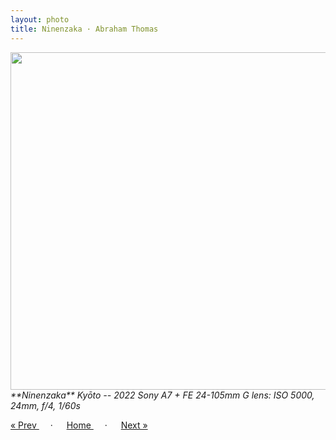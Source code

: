```yaml
---
layout: photo
title: Ninenzaka · Abraham Thomas
---
```


<img src="/assets/photos/Ninenzaka.jpg" width="540px" class="photo">

<i>
**Ninenzaka**  
Kyōto -- 2022  
Sony A7 + FE 24-105mm G lens: ISO 5000, 24mm, f/4, 1/60s
</i>

<a href="/gallery/grove"> &laquo; Prev </a> &emsp; · &emsp; 
<a href="/gallery"> Home </a> &emsp; · &emsp; 
<a href="/gallery/omotesando"> Next &raquo; </a>
